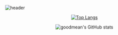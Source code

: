 ![header](https://capsule-render.vercel.app/api?type=waving&color=auto&height=200&section=header&text=Hello%20World!&fontSize=50)

<div align='center'>
  
  [![Top Langs](https://github-readme-stats.vercel.app/api/top-langs/?username=goodmean&hide=GLSL,Rust,Go&layout=compact)](https://github.com/anuraghazra/github-readme-stats)
  
![goodmean's GitHub stats](https://github-readme-stats.vercel.app/api?username=goodmean&show_icons=true&theme=buefy&hide=stars,contribs&include_all_commits=true)

</div>
